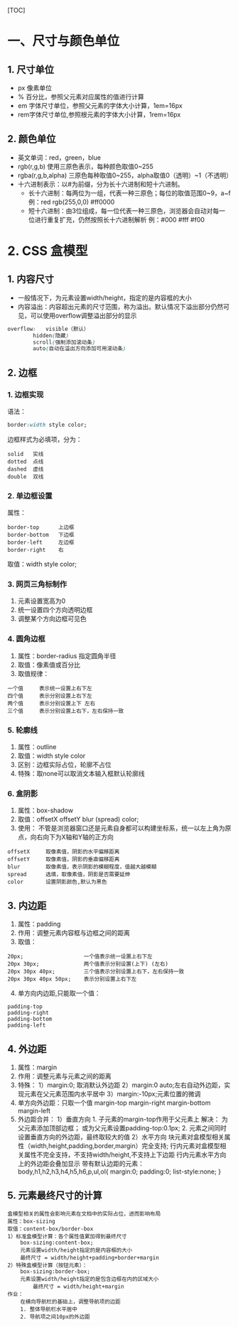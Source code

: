 [TOC]
# 一、尺寸与颜色单位
## 1.  尺寸单位
- px 像素单位
-  % 百分比，参照父元素对应属性的值进行计算
- em 字体尺寸单位，参照父元素的字体大小计算，1em=16px
- rem字体尺寸单位,参照根元素的字体大小计算，1rem=16px
## 2.  颜色单位
- 英文单词：red，green，blue
- rgb(r,g,b) 使用三原色表示，每种颜色取值0~255
- rgba(r,g,b,alpha) 三原色每种取值0~255，alpha取值0（透明）~1（不透明）
- 十六进制表示：以#为前缀，分为长十六进制和短十六进制。
  - 长十六进制：每两位为一组，代表一种三原色；每位的取值范围0~9，a~f
    例：red rgb(255,0,0) #ff0000
  - 短十六进制：由3位组成，每一位代表一种三原色，浏览器会自动对每一位进行重复扩充，仍然按照长十六进制解析
    例：#000  #fff   #f00

# 2. CSS 盒模型
## 1.  内容尺寸
- 一般情况下，为元素设置width/height，指定的是内容框的大小
- 内容溢出：内容超出元素的尺寸范围，称为溢出。默认情况下溢出部分仍然可见，可以使用overflow调整溢出部分的显示
```css
overflow:	visible（默认）
		hidden(隐藏)
		scroll(强制添加滚动条)
		auto(自动在溢出方向添加可用滚动条)
```
## 2.  边框
### 1. 边框实现
语法：
```css
border:width style color;
```
边框样式为必填项，分为：
```
solid	实线
dotted	点线
dashed	虚线
double	双线
```
### 2. 单边框设置
属性：
```
border-top		上边框
border-bottom 	下边框
border-left 	左边框
border-right	右
```
取值：width style color;
### 3. 网页三角标制作
1. 元素设置宽高为0
2. 统一设置四个方向透明边框
3. 调整某个方向边框可见色
### 4. 圆角边框
1. 属性：border-radius 指定圆角半径
2. 取值：像素值或百分比
3. 取值规律：
```
一个值 	表示统一设置上右下左
四个值 	表示分别设置上右下左
两个值 	表示分别设置上下 左右
三个值 	表示分别设置上右下，左右保持一致
```
### 5. 轮廓线
1. 属性：outline
1. 取值：width style color
1. 区别：边框实际占位，轮廓不占位
1. 特殊：取none可以取消文本输入框默认轮廓线
### 6. 盒阴影
1. 属性：box-shadow
1. 取值：offsetX offsetY blur (spread) color;
1. 使用：
不管是浏览器窗口还是元素自身都可以构建坐标系，统一以左上角为原点，向右向下为X轴和Y轴的正方向
```
offsetX 	取像素值，阴影的水平偏移距离
offsetY 	取像素值，阴影的垂直偏移距离
blur 		取像素值，表示阴影的模糊程度，值越大越模糊
spread 		选填，取像素值，阴影是否需要延伸
color 		设置阴影颜色,默认为黑色
```
## 3. 内边距
1. 属性：padding
2. 作用：调整元素内容框与边框之间的距离
3. 取值：
```
20px;					一个值表示统一设置上右下左
20px 30px;				两个值表示分别设置(上下) (左右)
20px 30px 40px;			三个值表示分别设置上右下，左右保持一致
20px 30px 40px 50px;	表示分别设置上右下左
```
4. 单方向内边距,只能取一个值：
```
padding-top
padding-right
padding-bottom
padding-left
```
## 4. 外边距
1. 属性：margin
1. 作用：调整元素与元素之间的距离
1. 特殊：
  		1）margin:0; 取消默认外边距
  		2）margin:0 auto;左右自动外边距，实现元素在父元素范围内水平居中
  		3）margin:-10px;元素位置的微调
1. 单方向外边距：只取一个值
  		margin-top
  		margin-right
  		margin-bottom
  		margin-left
1. 外边距合并：
  		1）垂直方向
  			1. 子元素的margin-top作用于父元素上
  				解决：
  					为父元素添加顶部边框；
  					或为父元素设置padding-top:0.1px;
  			2. 元素之间同时设置垂直方向的外边距，最终取较大的值
  		2）水平方向
  			块元素对盒模型相关属性（width,height,padding,border,margin）完全支持;
  			行内元素对盒模型相关属性不完全支持，不支持width/height,不支持上下边距
  			行内元素水平方向上的外边距会叠加显示
  	带有默认边距的元素：
  		body,h1,h2,h3,h4,h5,h6,p,ul,ol{
  			margin:0;
  			padding:0;
  			list-style:none;
  		}
## 5. 元素最终尺寸的计算
  	盒模型相关的属性会影响元素在文档中的实际占位，进而影响布局
  	属性：box-sizing
  	取值：content-box/border-box
  	1）标准盒模型计算：各个属性值累加得到最终尺寸
  		box-sizing:content-box;
  		元素设置width/height指定的是内容框的大小
  		最终尺寸 = width/height+padding+border+margin
  	2）特殊盒模型计算（按钮元素）：
  		box-sizing:border-box;
  		元素设置width/height指定的是包含边框在内的区域大小
  			最终尺寸 = width/height+margin
  	作业：
  		在横向导航栏的基础上，调整导航项的边距
  		1. 整体导航栏水平居中
  		2. 导航项之间10px的外边距
  	
  	​		

